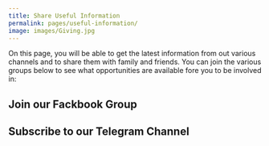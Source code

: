 ```yaml
---
title: Share Useful Information
permalink: pages/useful-information/
image: images/Giving.jpg
---
```


On this page, you will be able to get the latest information from out various channels and to share them with family and friends. You can join the various groups below to see what opportunities are available fore you to be involved in:

## Join our Fackbook Group 

## Subscribe to our Telegram Channel

